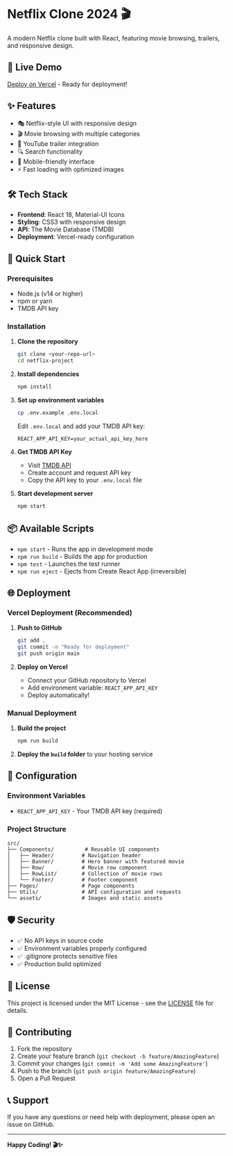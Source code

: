 # Netflix Clone 2024 🎬

A modern Netflix clone built with React, featuring movie browsing, trailers, and responsive design.

## 🚀 Live Demo

[Deploy on Vercel](https://vercel.com/new) - Ready for deployment!

## ✨ Features

- 🎭 Netflix-style UI with responsive design
- 🎬 Movie browsing with multiple categories
- 🎥 YouTube trailer integration
- 🔍 Search functionality
- 📱 Mobile-friendly interface
- ⚡ Fast loading with optimized images

## 🛠️ Tech Stack

- **Frontend**: React 18, Material-UI Icons
- **Styling**: CSS3 with responsive design
- **API**: The Movie Database (TMDB)
- **Deployment**: Vercel-ready configuration

## 🚀 Quick Start

### Prerequisites
- Node.js (v14 or higher)
- npm or yarn
- TMDB API key

### Installation

1. **Clone the repository**
   ```bash
   git clone <your-repo-url>
   cd netflix-project
   ```

2. **Install dependencies**
   ```bash
   npm install
   ```

3. **Set up environment variables**
   ```bash
   cp .env.example .env.local
   ```
   Edit `.env.local` and add your TMDB API key:
   ```
   REACT_APP_API_KEY=your_actual_api_key_here
   ```

4. **Get TMDB API Key**
   - Visit [TMDB API](https://www.themoviedb.org/settings/api)
   - Create account and request API key
   - Copy the API key to your `.env.local` file

5. **Start development server**
   ```bash
   npm start
   ```

## 📦 Available Scripts

- `npm start` - Runs the app in development mode
- `npm run build` - Builds the app for production
- `npm test` - Launches the test runner
- `npm run eject` - Ejects from Create React App (irreversible)

## 🌐 Deployment

### Vercel Deployment (Recommended)

1. **Push to GitHub**
   ```bash
   git add .
   git commit -m "Ready for deployment"
   git push origin main
   ```

2. **Deploy on Vercel**
   - Connect your GitHub repository to Vercel
   - Add environment variable: `REACT_APP_API_KEY`
   - Deploy automatically!

### Manual Deployment

1. **Build the project**
   ```bash
   npm run build
   ```

2. **Deploy the `build` folder** to your hosting service

## 🔧 Configuration

### Environment Variables
- `REACT_APP_API_KEY` - Your TMDB API key (required)

### Project Structure
```
src/
├── Components/          # Reusable UI components
│   ├── Header/         # Navigation header
│   ├── Banner/         # Hero banner with featured movie
│   ├── Row/            # Movie row component
│   ├── RowList/        # Collection of movie rows
│   └── Footer/         # Footer component
├── Pages/              # Page components
├── Utils/              # API configuration and requests
└── assets/             # Images and static assets
```

## 🛡️ Security

- ✅ No API keys in source code
- ✅ Environment variables properly configured
- ✅ .gitignore protects sensitive files
- ✅ Production build optimized

## 📄 License

This project is licensed under the MIT License - see the [LICENSE](LICENSE) file for details.

## 🤝 Contributing

1. Fork the repository
2. Create your feature branch (`git checkout -b feature/AmazingFeature`)
3. Commit your changes (`git commit -m 'Add some AmazingFeature'`)
4. Push to the branch (`git push origin feature/AmazingFeature`)
5. Open a Pull Request

## 📞 Support

If you have any questions or need help with deployment, please open an issue on GitHub.

---

**Happy Coding! 🎬✨**
